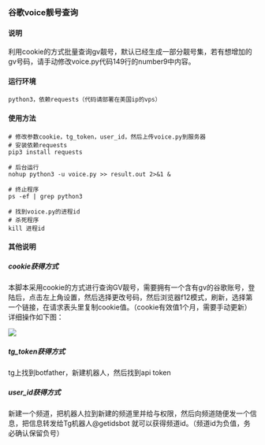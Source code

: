 ### 谷歌voice靓号查询

#### 说明

利用cookie的方式批量查询gv靓号，默认已经生成一部分靓号集，若有想增加的gv号码，请手动修改voice.py代码149行的number9中内容。

#### 运行环境 
~~~
python3，依赖requests（代码请部署在美国ip的vps）
~~~
#### 使用方法
~~~
# 修改参数cookie，tg_token，user_id，然后上传voice.py到服务器
# 安装依赖requests
pip3 install requests

# 后台运行
nohup python3 -u voice.py >> result.out 2>&1 &

# 终止程序
ps -ef | grep python3

# 找到voice.py的进程id
# 杀死程序
kill 进程id
~~~

#### 其他说明
##### cookie获得方式
本脚本采用cookie的方式进行查询GV靓号，需要拥有一个含有gv的谷歌账号，登陆后，点击左上角设置，然后选择更改号码，然后浏览器f12模式，刷新，选择第一个链接，在请求表头里复制cookie值。（cookie有效值1个月，需要手动更新）
 详细操作如下图： 
 
![](https://qyucloud.ml/t/D4SGSS)
##### tg_token获得方式
tg上找到botfather，新建机器人，然后找到api token

##### user_id获得方式
新建一个频道，把机器人拉到新建的频道里并给与权限，然后向频道随便发一个信息，把信息转发给Tg机器人@getidsbot 就可以获得频道id。（频道id为负值，务必确认保留负号）



    
